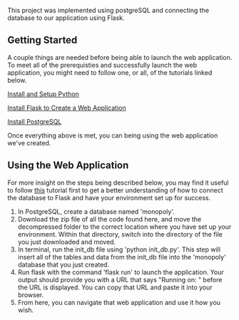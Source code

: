 This project was implemented using postgreSQL and connecting the database to our application using Flask.

## Getting Started

A couple things are needed before being able to launch the web application. 
To meet all of the prerequisties and successfully launch the web application, you might need to follow one, or all, of the tutorials linked below.

[Install and Setup Python](https://www.digitalocean.com/community/tutorials/how-to-install-python-3-and-set-up-a-programming-environment-on-an-ubuntu-22-04-server)

[Install Flask to Create a Web Application](https://www.digitalocean.com/community/tutorials/how-to-create-your-first-web-application-using-flask-and-python-3)

[Install PostgreSQL](https://www.digitalocean.com/community/tutorials/how-to-install-and-use-postgresql-on-ubuntu-20-04)

Once everything above is met, you can being using the web application we've created.

## Using the Web Application
For more insight on the steps being described below, you may find it useful to follow [this](https://www.digitalocean.com/community/tutorials/how-to-use-a-postgresql-database-in-a-flask-application) tutorial first to get a better understanding of how to connect the database to Flask and have your environment set up for success.

  1. In PostgreSQL, create a database named 'monopoly'. 
  2. Download the zip file of all the code found here, and move the decompressed folder to the correct location where you have set up your environment. Within that directory, switch into the directory of the file you just downloaded and moved.
  3. In terminal, run the init_db file using 'python init_db.py'. This step will insert all of the tables and data from the init_db file into the 'monopoly' database that you just created. 
  4. Run flask with the command 'flask run' to launch the application. Your output should provide you with a URL that says "Running on: " before the URL is displayed. You can copy that URL and paste it into your browser.
  5. From here, you can navigate that web application and use it how you wish.

